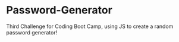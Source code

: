 # Password-Generator
Third Challenge for Coding Boot Camp, using JS to create a random password generator! 
